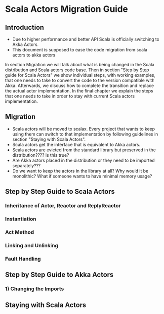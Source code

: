 # Scala Actors Migration Guide 

## Introduction
* Due to higher performance and better API Scala is officially switching to Akka Actors.  
* This document is supposed to ease the code migration from scala actors to akka actors  	

In section Migration we will talk about what is being changed in the Scala distribution and Scala actors code base. 
Then in section "Step by Step guide for Scala Actors" we show individual steps, with working examples, that one needs to take to convert the code to the version compatible with Akka. 
Afterwards, we discuss how to complete the transition and replace the actual actor implementation. In the final chapter we explain the steps that one needs to take in order to stay with current Scala actors implementation. 
      
## Migration
* Scala actors will be moved to scalax. Every project that wants to keep using them can switch to that implementation by following guidelines in section "Staying with Scala Actors".
* Scala actors get the interface that is equivalent to Akka actors.
* Scala actors are evicted from the standard library but preserved in the distribution???? Is this true? 
* Are Akka actors placed in the distribution or they need to be imported separately??? 
* Do we want to keep the actors in the library at all? Why would it be monolithic? What if someone wants to have minimal memory usage? 

## Step by Step Guide to Scala Actors 

### Inheritance of Actor, Reactor and ReplyReactor 

### Instantiation

### Act Method

### Linking and Unlinking 

### Fault Handling 

## Step by Step Guide to Akka Actors

### 1) Changing the Imports

## Staying with Scala Actors